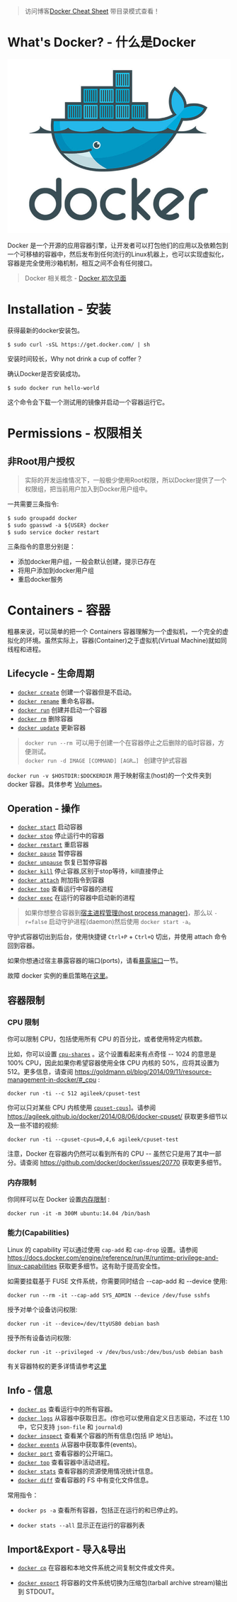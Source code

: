 
>访问博客[Docker Cheat Sheet](https://ns96.com/2018/03/04/docker-cheat-sheet/) 带目录模式查看！

# What's Docker? - 什么是Docker
![logo](img/logo.jpg)

Docker 是一个开源的应用容器引擎，让开发者可以打包他们的应用以及依赖包到一个可移植的容器中，然后发布到任何流行的Linux机器上，也可以实现虚拟化，容器是完全使用沙箱机制，相互之间不会有任何接口。

>Docker 相关概念 - [Docker 初次见面](https://ns96.com/2018/01/01/docker-start/)

# Installation - 安装

获得最新的docker安装包。
```
$ sudo curl -sSL https://get.docker.com/ | sh 
```
安装时间较长，Why not drink a cup of coffer？

确认Docker是否安装成功。
```
$ sudo docker run hello-world
```

这个命令会下载一个测试用的镜像并启动一个容器运行它。

# Permissions - 权限相关
## 非Root用户授权
>实际的开发运维情况下，一般极少使用Root权限，所以Docker提供了一个权限组，把当前用户加入到Docker用户组中。

一共需要三条指令:
```
$ sudo groupadd docker
$ sudo gpasswd -a ${USER} docker
$ sudo service docker restart
```
三条指令的意思分别是：

- 添加docker用户组，一般会默认创建，提示已存在
- 将用户添加到docker用户组
- 重启docker服务


# Containers - 容器
粗暴来说，可以简单的把一个 Containers 容器理解为一个虚拟机，一个完全的虚拟化的环境。虽然实际上，容器(Container)之于虚拟机(Virtual Machine)就如同线程和进程。

## Lifecycle - 生命周期
- [`docker create`](https://docs.docker.com/engine/reference/commandline/create) 创建一个容器但是不启动。
- [`docker rename`](https://docs.docker.com/engine/reference/commandline/rename/) 重命名容器。
- [`docker run`](https://docs.docker.com/engine/reference/commandline/run) 创建并启动一个容器
- [`docker rm`](https://docs.docker.com/engine/reference/commandline/rm)  删除容器
- [`docker update`](https://docs.docker.com/engine/reference/commandline/update/) 更新容器 

>`docker run --rm `可以用于创建一个在容器停止之后删除的临时容器，方便测试。  
`docker run -d IMAGE [COMMAND] [AGR…] ` 创建守护式容器


`docker run -v $HOSTDIR:$DOCKERDIR` 用于映射宿主(host)的一个文件夹到 docker 容器。具体参考 [Volumes](https://github.com/wsargent/docker-cheat-sheet/#volumes)。

## Operation - 操作
- [`docker start`](https://docs.docker.com/engine/reference/commandline/start) 启动容器
- [`docker stop`](https://docs.docker.com/engine/reference/commandline/stop) 停止运行中的容器
- [`docker restart`](https://docs.docker.com/engine/reference/commandline/restart) 重启容器
- [`docker pause`](https://docs.docker.com/engine/reference/commandline/pause/) 暂停容器
- [`docker unpause`](https://docs.docker.com/engine/reference/commandline/unpause/) 恢复已暂停容器
- [`docker kill`](https://docs.docker.com/engine/reference/commandline/kill) 停止容器,区别于stop等待，kill直接停止
- [`docker attach`](https://docs.docker.com/engine/reference/commandline/attach) 附加指令到容器
- [`docker top`](https://docs.docker.com/engine/reference/commandline/top/) 查看运行中容器的进程
- [`docker exec`](https://docs.docker.com/engine/reference/commandline/exec/) 在运行的容器中启动新的进程

>如果你想整合容器到[宿主进程管理(host process manager)](https://docs.docker.com/engine/admin/host_integration/)，那么以 `-r=false` 启动守护进程(daemon)然后使用 `docker start -a`。

守护式容器切出到后台，使用快捷键 `Ctrl+P` + `Ctrl+Q` 切出，并使用 attach 命令回到容器。

如果你想通过宿主暴露容器的端口(ports)，请看[暴露端口](#exposing-ports)一节。

故障 docker 实例的重启策略在[这里](http://container42.com/2014/09/30/docker-restart-policies/)。


## 容器限制

### CPU 限制

你可以限制 CPU，包括使用所有 CPU 的百分比，或者使用特定内核数。

比如，你可以设置 [`cpu-shares`](https://docs.docker.com/engine/reference/run/#/cpu-share-constraint) 。这个设置看起来有点奇怪 -- 1024 的意思是 100% CPU，因此如果你希望容器使用全体 CPU 内核的 50%，应将其设置为 512。更多信息，请查阅 https://goldmann.pl/blog/2014/09/11/resource-management-in-docker/#_cpu :

```
docker run -ti --c 512 agileek/cpuset-test
```

你可以只对某些 CPU 内核使用 [`cpuset-cpus`](https://docs.docker.com/engine/reference/run/#/cpuset-constraint)]。请参阅 https://agileek.github.io/docker/2014/08/06/docker-cpuset/ 获取更多细节以及一些不错的视频:

```
docker run -ti --cpuset-cpus=0,4,6 agileek/cpuset-test
```

注意，Docker 在容器内仍然可以看到所有的 CPU -- 虽然它只是用了其中一部分。请查阅 https://github.com/docker/docker/issues/20770 获取更多细节。

### 内存限制

你同样可以在 Docker 设置[内存限制](https://docs.docker.com/engine/reference/run/#/user-memory-constraints) :

```
docker run -it -m 300M ubuntu:14.04 /bin/bash
```

### 能力(Capabilities)

Linux 的 capability 可以通过使用 `cap-add` 和 `cap-drop` 设置。请参阅 https://docs.docker.com/engine/reference/run/#/runtime-privilege-and-linux-capabilities 获取更多细节。这有助于提高安全性。

如需要挂载基于 FUSE 文件系统，你需要同时结合 --cap-add 和 --device 使用:

```
docker run --rm -it --cap-add SYS_ADMIN --device /dev/fuse sshfs
```

授予对单个设备访问权限:

```
docker run -it --device=/dev/ttyUSB0 debian bash
```

授予所有设备访问权限:

```
docker run -it --privileged -v /dev/bus/usb:/dev/bus/usb debian bash
```

有关容器特权的更多详情请参考[这里](https://docs.docker.com/engine/reference/run/#/runtime-privilege-and-linux-capabilities)

## Info - 信息

- [`docker ps`](https://docs.docker.com/engine/reference/commandline/ps) 查看运行中的所有容器。
- [`docker logs`](https://docs.docker.com/engine/reference/commandline/logs) 从容器中获取日志。(你也可以使用自定义日志驱动，不过在 1.10 中，它只支持 `json-file` 和 `journald`)
- [`docker inspect`](https://docs.docker.com/engine/reference/commandline/inspect) 查看某个容器的所有信息(包括 IP 地址)。
- [`docker events`](https://docs.docker.com/engine/reference/commandline/events) 从容器中获取事件(events)。
- [`docker port`](https://docs.docker.com/engine/reference/commandline/port) 查看容器的公开端口。
- [`docker top`](https://docs.docker.com/engine/reference/commandline/top) 查看容器中活动进程。
- [`docker stats`](https://docs.docker.com/engine/reference/commandline/stats) 查看容器的资源使用情况统计信息。
- [`docker diff`](https://docs.docker.com/engine/reference/commandline/diff) 查看容器的 FS 中有变化文件信息。

常用指令：

* `docker ps -a` 查看所有容器，包括正在运行的和已停止的。

* `docker stats --all` 显示正在运行的容器列表 

## Import&Export - 导入&导出

* [`docker cp`](https://docs.docker.com/engine/reference/commandline/cp) 在容器和本地文件系统之间复制文件或文件夹。

* [`docker export`](https://docs.docker.com/engine/reference/commandline/export) 将容器的文件系统切换为压缩包(tarball archive stream)输出到 STDOUT。

